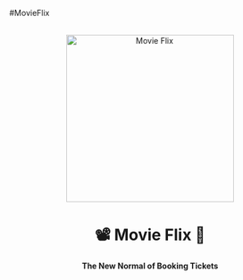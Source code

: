 #MovieFlix
<div align="center">
  <br>
  <img alt="Movie Flix" src="https://i.ibb.co/MCBJcX6/movie-flix-logo.png" width="300px">
  <h1>📽️ Movie Flix 🍿</h1>
  <strong>The New Normal of Booking Tickets</strong>
</div>
